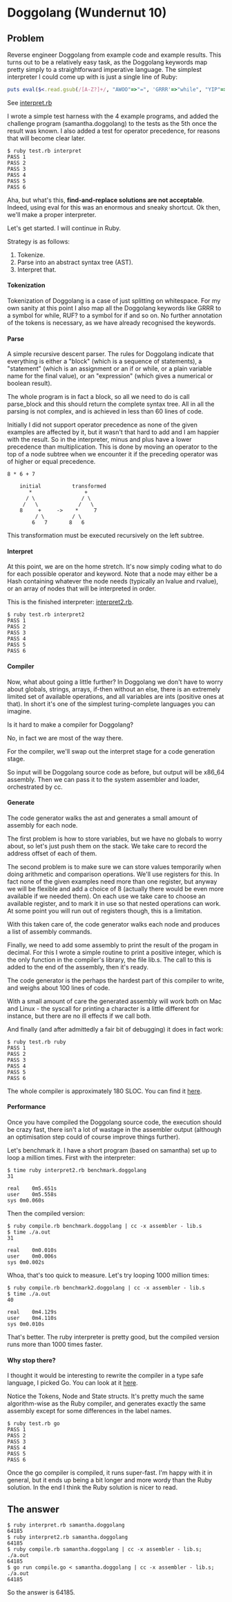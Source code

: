 # Doggolang (Wundernut 10)

## Problem

Reverse engineer Doggolang from example code and example results. This turns out to be a relatively easy task, as the Doggolang keywords map pretty simply to a straightforward imperative language. The simplest interpreter I could come up with is just a single line of Ruby:

```ruby
puts eval($<.read.gsub(/[A-Z?]+/, "AWOO"=>"=", 'GRRR'=>"while", "YIP"=>"<", "BOW"=>"do", "RUF?"=>"if", "YAP"=>">", "VUH"=>"then", "BARK"=>"-", "ROWH"=>"else", "WOOF"=>"+", "ARF"=>"*", "ARRUF"=>"end", "BORF"=>"end"))
```

See [interpret.rb](https://github.com/sdsykes/nut-10/blob/master/interpret.rb)

I wrote a simple test harness with the 4 example programs, and added the challenge program (samantha.doggolang) to the tests as the 5th once the result was known. I also added a test for operator precedence, for reasons that will become clear later.

```
$ ruby test.rb interpret
PASS 1
PASS 2
PASS 3
PASS 4
PASS 5
PASS 6
```

Aha, but what's this, **find-and-replace solutions are not acceptable**. Indeed, using eval for this was an enormous and sneaky shortcut. Ok then, we'll make a proper interpreter.

Let's get started. I will continue in Ruby.

Strategy is as follows:

1. Tokenize.
2. Parse into an abstract syntax tree (AST).
3. Interpret that.

#### Tokenization

Tokenization of Doggolang is a case of just splitting on whitespace. For my own sanity at this point I also map all the Doggolang keywords like GRRR to a symbol for while, RUF? to a symbol for if and so on. No further annotation of the tokens is necessary, as we have already recognised the keywords.

#### Parse

A simple recursive descent parser. The rules for Doggolang indicate that everything is either a "block" (which is a sequence of statements), a "statement" (which is an assignment or an if or while, or a plain variable name for the final value), or an "expression" (which gives a numerical or boolean result).

The whole program is in fact a block, so all we need to do is call parse_block and this should return the complete syntax tree. All in all the parsing is not complex, and is achieved in less than 60 lines of code. 

Initially I did not support operator precedence as none of the given examples are affected by it, but it wasn't that hard to add and I am happier with the result. So in the interpreter, minus and plus have a lower precedence than multiplication. This is done by moving an operator to the top of a node subtree when we encounter it if the preceding operator was of higher or equal precedence.

```
8 * 6 + 7

    initial          transformed
       *                 +
      / \               / \
     /   \             /   \
    8     +     ->    *     7
         / \         / \
        6   7       8   6
```

This transformation must be executed recursively on the left subtree.

#### Interpret

At this point, we are on the home stretch. It's now simply coding what to do for each possible operator and keyword. Note that a node may either be a Hash containing whatever the node needs (typically an lvalue and rvalue), or an array of nodes that will be interpreted in order.

This is the finished interpreter: [interpret2.rb](https://github.com/sdsykes/nut-10/blob/master/interpret2.rb).

```
$ ruby test.rb interpret2
PASS 1
PASS 2
PASS 3
PASS 4
PASS 5
PASS 6
```

#### Compiler

Now, what about going a little further?  In Doggolang we don't have to worry about globals, strings, arrays, if-then without an else, there is an extremely limited set of available operations, and all variables are ints (positive ones at that). In short it's one of the simplest turing-complete languages you can imagine.

Is it hard to make a compiler for Doggolang?

No, in fact we are most of the way there.

For the compiler, we'll swap out the interpret stage for a code generation stage.

So input will be Doggolang source code as before, but output will be x86_64 assembly. Then we can pass it to the system assembler and loader, orchestrated by cc.

#### Generate

The code generator walks the ast and generates a small amount of assembly for each node.

The first problem is how to store variables, but we have no globals to worry about, so let's just push them on the stack. We take care to record the address offset of each of them.

The second problem is to make sure we can store values temporarily when doing arithmetic and comparison operations. We'll use registers for this. In fact none of the given examples need more than one register, but anyway we will be flexible and add a choice of 8 (actually there would be even more available if we needed them). On each use we take care to choose an available register, and to mark it in use so that nested operations can work. At some point you will run out of registers though, this is a limitation.

With this taken care of, the code generator walks each node and produces a list of assembly commands.

Finally, we need to add some assembly to print the result of the progam in decimal. For this I wrote a simple routine to print a positive integer, which is the only function in the compiler's library, the file lib.s. The call to this is added to the end of the assembly, then it's ready.

The code generator is the perhaps the hardest part of this compiler to write, and weighs about 100 lines of code.

With a small amount of care the generated assembly will work both on Mac and Linux - the syscall for printing a character is a little different for instance, but there are no ill effects if we call both.

And finally (and after admittedly a fair bit of debugging) it does in fact work:

```
$ ruby test.rb ruby
PASS 1
PASS 2
PASS 3
PASS 4
PASS 5
PASS 6
```

The whole compiler is approximately 180 SLOC. You can find it [here](https://github.com/sdsykes/nut-10/blob/master/compile.rb).

#### Performance

Once you have compiled the Doggolang source code, the execution should be crazy fast, there isn't a lot of wastage in the assembler output (although an optimisation step could of course improve things further).

Let's benchmark it. I have a short program (based on samantha) set up to loop a million times. First with the interpreter:

```
$ time ruby interpret2.rb benchmark.doggolang 
31

real	0m5.651s
user	0m5.558s
sys	0m0.060s
```

Then the compiled version:

```
$ ruby compile.rb benchmark.doggolang | cc -x assembler - lib.s
$ time ./a.out
31

real	0m0.010s
user	0m0.006s
sys	0m0.002s
```

Whoa, that's too quick to measure. Let's try looping 1000 million times:

```
$ ruby compile.rb benchmark2.doggolang | cc -x assembler - lib.s
$ time ./a.out 
40

real	0m4.129s
user	0m4.110s
sys	0m0.010s
```

That's better. The ruby interpreter is pretty good, but the compiled version runs more than 1000 times faster.

#### Why stop there?

I thought it would be interesting to rewrite the compiler in a type safe language, I picked Go. You can look at it [here](https://github.com/sdsykes/nut-10/blob/master/compile.go).

Notice the Tokens, Node and State structs. It's pretty much the same algorithm-wise as the Ruby compiler, and generates exactly the same assembly except for some differences in the label names.

```
$ ruby test.rb go
PASS 1
PASS 2
PASS 3
PASS 4
PASS 5
PASS 6
```

Once the go compiler is compiled, it runs super-fast. I'm happy with it in general, but it ends up being a bit longer and more wordy than the Ruby solution. In the end I think the Ruby solution is nicer to read.

## The answer

```
$ ruby interpret.rb samantha.doggolang 
64185
$ ruby interpret2.rb samantha.doggolang 
64185
$ ruby compile.rb samantha.doggolang | cc -x assembler - lib.s; ./a.out
64185
$ go run compile.go < samantha.doggolang | cc -x assembler - lib.s; ./a.out
64185
```

So the answer is 64185.
